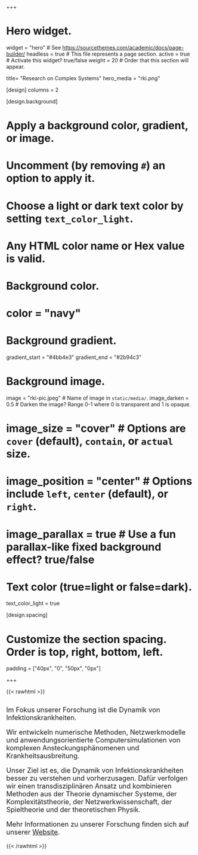 +++

# Hero widget.
widget = "hero"  # See https://sourcethemes.com/academic/docs/page-builder/
headless = true  # This file represents a page section.
active = true  # Activate this widget? true/false
weight = 20  # Order that this section will appear.

title= "Research on Complex Systems"
hero_media = "rki.png"

[design]
  columns = 2

[design.background]
  # Apply a background color, gradient, or image.
  #   Uncomment (by removing `#`) an option to apply it.
  #   Choose a light or dark text color by setting `text_color_light`.
  #   Any HTML color name or Hex value is valid.

  # Background color.
  # color = "navy"

  # Background gradient.
  gradient_start = "#4bb4e3"
  gradient_end = "#2b94c3"

  # Background image.
  image = "rki-pic.jpeg"  # Name of image in `static/media/`.
  image_darken = 0.5  # Darken the image? Range 0-1 where 0 is transparent and 1 is opaque.
  # image_size = "cover"  #  Options are `cover` (default), `contain`, or `actual` size.
  # image_position = "center"  # Options include `left`, `center` (default), or `right`.
  # image_parallax = true  # Use a fun parallax-like fixed background effect? true/false

  # Text color (true=light or false=dark).
  text_color_light = true

[design.spacing]
  # Customize the section spacing. Order is top, right, bottom, left.
  padding = ["40px", "0", "50px", "0px"]

+++

{{< rawhtml >}}

<div style="display:block; text-align:left;">
  <div style="font-size: large;  margin-top: 30px;">
  <p>
  Im Fokus unserer Forschung ist die Dynamik von Infektionskrankheiten.
  </p>
  <p>
  Wir entwickeln numerische Methoden, Netzwerkmodelle und anwendungsorientierte Computersimulationen von komplexen Ansteckungsphänomenen und Krankheitsausbreitung.
  <p>
  Unser Ziel ist es, die Dynamik von Infektionskrankheiten besser zu verstehen und vorherzusagen. Dafür verfolgen wir einen transdisziplinären Ansatz und kombinieren Methoden aus der Theorie dynamischer Systeme, der Komplexitätstheorie, der Netzwerkwissenschaft, der Spieltheorie und der theoretischen Physik.
  </p>
  <p>
  Mehr Informationen zu unserer Forschung finden sich auf unserer <a href="https://rocs.hu-berlin.de/">Website</a>.
  </p>
  </div>
</div>
{{< /rawhtml >}}
